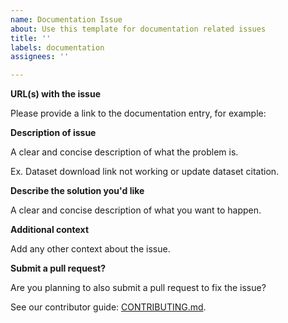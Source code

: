 ```yaml
---
name: Documentation Issue
about: Use this template for documentation related issues
title: ''
labels: documentation
assignees: ''

---
```


**URL(s) with the issue**

Please provide a link to the documentation entry, for example:

**Description of issue**

A clear and concise description of what the problem is.

Ex. Dataset download link not working or update dataset citation.

**Describe the solution you'd like**

A clear and concise description of what you want to happen.

**Additional context**

Add any other context about the issue.

**Submit a pull request?**

Are you planning to also submit a pull request to fix the issue?

See our contributor guide: [CONTRIBUTING.md](CONTRIBUTING.md).
